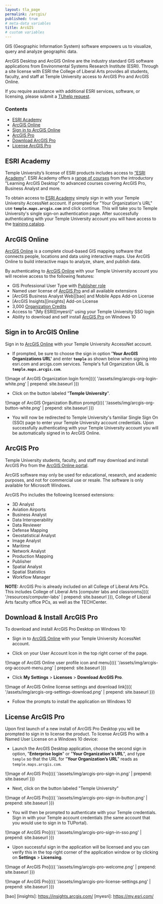 ```yaml
---
layout: tla_page
permalink: /arcgis/
published: true
# meta-data variables
title: ArcGIS
# custom variables
---
```


GIS (Geographic Information System) software empowers us to visualize, query and analyze geographic data.

ArcGIS Desktop and ArcGIS Online are the industry standard GIS software applications from Environmental Systems Research Institute (ESRI). Through a site license with ESRI the College of Liberal Arts provides all students, faculty, and staff at Temple University access to ArcGIS Pro and ArcGIS Online.

If you require assistance with additional ESRI services, software, or licensing, please submit a [TUhelp request][tuhelp].

### Contents

- [ESRI Academy](#academy)
- [ArcGIS Online](#online)
- [Sign in to ArcGIS Online](#sign-in)
- [ArcGIS Pro](#pro)
- [Download ArcGIS Pro](#install)
- [License ArcGIS Pro](#license)

<h2><a name="academy"></a>ESRI Academy</h2>

Temple University’s license of ESRI products includes access to [“ESRI Academy][esri-academy]”. ESRI Academy offers a [range of courses][esri-courses] from the introductory "Learning ArcGIS Desktop" to advanced courses covering ArcGIS Pro, Business Analyst and more.

To obtain access to [ESRI Academy][esri-academy] simply sign in with your Temple University AccessNet account. If prompted for "Your Organization's URL" use **`temple.maps.arcgis.com`** and click continue. This will take you to Temple University's single sign-on authentication page. After successfully authenticating with your Temple University account you will have access to the [training catalog][esri-courses].

<h2><a name="online"></a>ArcGIS Online</h2>

[ArcGIS Online][temple-arcgis] is a complete cloud-based GIS mapping software that connects people, locations and data using interactive maps. Use ArcGIS Online to build interactive maps to analyze, share, and publish data.

By authenticating to [ArcGIS Online][temple-arcgis] with your Temple University account you will receive access to the following features:

- GIS Professional User Type with [Publisher role][roles]
- Named user license of [ArcGIS Pro][arcgis-pro] and all available extensions
- [ArcGIS Business Analyst Web][bao] and Mobile Apps Add-on License
- [ArcGIS Insights][insights] Add-on License
- 3,000 [Organization Credits][credits]
- Access to "[My ESRI][myesri]" using your Temple University SSO login
- Ability to download and self install [ArcGIS Pro][arcgis-pro] on Windows 10

<h2><a name="sign-in"></a>Sign in to ArcGIS Online</h2>

Sign in to [ArcGIS Online][temple-arcgis] with your Temple University AccessNet account.

- If prompted, be sure to choose the sign in option **'Your ArcGIS Organizations URL'** and enter **`temple`** as shown below when signing into esri.com and arcigs.com services. Temple's full Organization URL is **`temple.maps.arcgis.com`**.

![Image of ArcGIS Organization login form]({{ '/assets/img/arcgis-org-login-white.png' | prepend: site.baseurl }})

- Click on the button labeled "**Temple University**".

![Image of ArcGIS Organization Button prompt]({{ '/assets/img/arcgis-org-button-white.png' | prepend: site.baseurl }})

- You will now be redirected to Temple University's familiar Single Sign On (SSO) page to enter your Temple University account credentials. Upon successfully authenticating with your Temple University account you will be automatically signed in to ArcGIS Online.

<h2><a name="pro"></a>ArcGIS Pro</h2>

Temple University students, faculty, and staff may download and install ArcGIS Pro from the [ArcGIS Online portal][temple-arcgis].

ArcGIS software may only be used for educational, research, and academic purposes, and not for commercial use or resale. The software is only available for Microsoft Windows.

ArcGIS Pro includes the following licensed extensions:

- 3D Analyst
- Aviation Airports
- Business Analyst
- Data Interoperability
- Data Reviewer
- Defense Mapping
- Geostatistical Analyst
- Image Analyst
- Maritime
- Network Analyst
- Production Mapping
- Publisher
- Spatial Analyst
- Spatial Statistics
- Workflow Manager

**NOTE:** ArcGIS Pro is already included on all College of Liberal Arts PCs. This includes College of Liberal Arts [computer labs and classrooms]({{ '/resources/computer-labs' | prepend: site.baseurl }}), College of Liberal Arts faculty office PCs, as well as the TECHCenter.

<h2><a name="install"></a>Download & Install ArcGIS Pro</h2>

To download and install ArcGIS Pro Desktop on Windows 10:

- Sign in to [ArcGIS Online][temple-arcgis] with your Temple University AccessNet account.

- Click on your User Account Icon in the top right corner of the page.

![Image of ArcGIS Online user profile icon and menu]({{ '/assets/img/arcgis-org-account-menu.png' | prepend: site.baseurl }})

- Click **My Settings** > **Licenses** > **Download ArcGIS Pro**.

![Image of ArcGIS Online license settings and download link]({{ '/assets/img/arcgis-org-settings-download.png' | prepend: site.baseurl }})

- Follow the prompts to install the application on Windows 10

<h2><a name="license"></a>License ArcGIS Pro</h2>

Upon first launch of a new install of ArcGIS Pro Desktop you will be prompted to sign in to license the product. To license ArcGIS Pro with a Named User License on a Windows 10 device:

- Launch the ArcGIS Desktop application, choose the second sign in option, "**Enterprise login**" or "**Your Organization's URL**", and type `temple` so that the URL for "**Your Organization’s URL**" reads as `temple.maps.arcgis.com`.

![Image of ArcGIS Pro]({{ '/assets/img/arcgis-pro-sign-in.png' | prepend: site.baseurl }})

- Next, click on the button labeled "Temple University"

![Image of ArcGIS Pro]({{ '/assets/img/arcgis-pro-sign-in-button.png' | prepend: site.baseurl }})

- You will then be prompted to authenticate with your Temple credentials. Sign in with your Temple account credentials (the same account that you would use to sign in to TUPortal).

![Image of ArcGIS Pro]({{ '/assets/img/arcgis-pro-sign-in-sso.png' | prepend: site.baseurl }})

- Upon successful sign in the application will be licensed and you can verify this in the top right corner of the application window or by clicking on **Settings** > **Licensing**.

![Image of ArcGIS Pro]({{ '/assets/img/arcgis-pro-welcome.png' | prepend: site.baseurl }})

![Image of ArcGIS Pro]({{ '/assets/img/arcgis-pro-license-settings.png' | prepend: site.baseurl }})



[esri]: http://www.esri.com/
[arcgis]: https://www.arcgis.com/features/index.html
[arcgis-online]: http://www.esri.com/software/arcgis/arcgisonline
[temple-arcgis]: https://temple.maps.arcgis.com/
[esri-academy]: https://www.esri.com/training/
[esri-courses]: https://www.esri.com/training/catalog/search/
[credits]: https://doc.arcgis.com/en/arcgis-online/administer/credits.htm
[tuhelp]: https://tuhelp.temple.edu/dwp/rest/share/OJSXG33VOJRWKVDZOBST2U2CL5IVKRKTKREU6TSOIFEVERJGORSW4YLOOREWIPJQGAYDAMBQGAYDAMBQGAYDAMJGOJSXG33VOJRWKSLEHUYTEMBQGETGG33OORSXQ5CUPFYGKPKDIFKECTCPI5PUQT2NIU======
[roles]: https://doc.arcgis.com/en/arcgis-online/reference/roles.htm
[arcgis-pro]: https://pro.arcgis.com/en/pro-app/get-started/get-started.htm#:~:text=ArcGIS%20Pro%20is%20the%20latest,elements%20of%20the%20user%20interface.
[bao]
[insights]: https://insights.arcgis.com/
[myesri]: https://my.esri.com/
